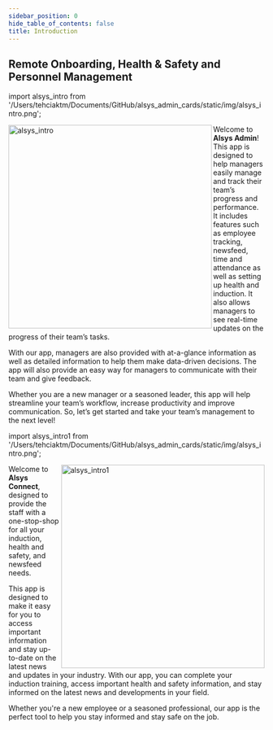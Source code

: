 ```yaml
---
sidebar_position: 0
hide_table_of_contents: false
title: Introduction
---
```


<summary>
<h2>Remote Onboarding,
 Health & Safety and
 Personnel Management</h2>


</summary>


import alsys_intro from '/Users/tehciaktm/Documents/GitHub/alsys_admin_cards/static/img/alsys_intro.png';

<img align="left" src={alsys_intro} alt="alsys_intro" width="400"/>

<p>Welcome to <b>Alsys Admin</b>! This app is designed to help managers easily manage and track their team’s progress and performance. 
It includes features such as employee tracking, newsfeed, time and attendance as well as setting up health and induction. It also allows managers to see real-time updates on the progress of their team’s tasks. </p>

<p>With our app, managers are also provided with at-a-glance information as well as detailed information to help them make data-driven decisions. The app will also provide an easy way for managers to communicate with their team and give feedback.</p>

<p>Whether you are a new manager or a seasoned leader, this app will help streamline your team’s workflow, increase productivity and improve communication. So, let’s get started and take your team’s management to the next level! </p>

import alsys_intro1 from '/Users/tehciaktm/Documents/GitHub/alsys_admin_cards/static/img/alsys_intro.png';

<img align="right" src={alsys_intro1} alt="alsys_intro1" width="400"/>

<p>Welcome to <b>Alsys Connect</b>, designed to provide the staff with a one-stop-shop for all your induction, health and safety, and newsfeed needs.</p>

<p>This app is designed to make it easy for you to access important information and stay up-to-date on the latest news and updates in your industry. With our app, you can complete your induction training, access important health and safety information, and stay informed on the latest news and developments in your field. </p>

<p>Whether you're a new employee or a seasoned professional, our app is the perfect tool to help you stay informed and stay safe on the job. </p>
